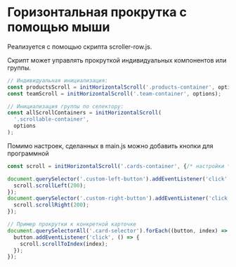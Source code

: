 # Горизонтальная прокрутка с помощью мыши

Реализуется с помощью скрипта scroller-row.js.

Скрипт может управлять прокруткой индивидуальных компонентов или группы.

```js
// Индивидуальная инициализация:
const productsScroll = initHorizontalScroll('.products-container', options);
const teamScroll = initHorizontalScroll('.team-container', options);

// Инициализация группы по селектору:
const allScrollContainers = initHorizontalScroll(
  '.scrollable-container',
  options
);
```

Помимо настроек, сделанных в main.js можно добавить кнопки для программной

```js
const scroll = initHorizontalScroll('.cards-container', {/* настройки */}

document.querySelector('.custom-left-button').addEventListener('click', () => {
  scroll.scrollLeft(200);
});
document.querySelector('.custom-right-button').addEventListener('click', () => {
  scroll.scrollRight(200);
});

// Пример прокрутки к конкретной карточке
document.querySelectorAll('.card-selector').forEach((button, index) => {
  button.addEventListener('click', () => {
    scroll.scrollToIndex(index);
  });
});
```
